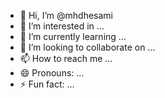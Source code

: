 - 👋 Hi, I’m @mhdhesami
- 👀 I’m interested in ...
- 🌱 I’m currently learning ...
- 💞️ I’m looking to collaborate on ...
- 📫 How to reach me ...
- 😄 Pronouns: ...
- ⚡ Fun fact: ...

<!---
mhdhesami/mhdhesami is a ✨ special ✨ repository because its `README.md` (this file) appears on your GitHub profile.
You can click the Preview link to take a look at your changes.
--->
